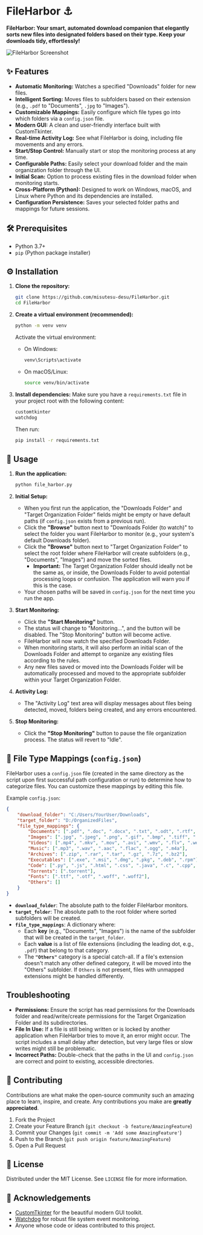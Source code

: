 # FileHarbor ⚓

**FileHarbor: Your smart, automated download companion that elegantly sorts new files into designated folders based on their type. Keep your downloads tidy, effortlessly!**

![FileHarbor Screenshot](https://via.placeholder.com/700x500.png?text=FileHarbor+UI+Screenshot+Here)

## ✨ Features

*   **Automatic Monitoring:** Watches a specified "Downloads" folder for new files.
*   **Intelligent Sorting:** Moves files to subfolders based on their extension (e.g., `.pdf` to "Documents", `.jpg` to "Images").
*   **Customizable Mappings:** Easily configure which file types go into which folders via a `config.json` file.
*   **Modern GUI:** A clean and user-friendly interface built with CustomTkinter.
*   **Real-time Activity Log:** See what FileHarbor is doing, including file movements and any errors.
*   **Start/Stop Control:** Manually start or stop the monitoring process at any time.
*   **Configurable Paths:** Easily select your download folder and the main organization folder through the UI.
*   **Initial Scan:** Option to process existing files in the download folder when monitoring starts.
*   **Cross-Platform (Python):** Designed to work on Windows, macOS, and Linux where Python and its dependencies are installed.
*   **Configuration Persistence:** Saves your selected folder paths and mappings for future sessions.

## 🛠️ Prerequisites

*   Python 3.7+
*   `pip` (Python package installer)

## ⚙️ Installation

1.  **Clone the repository:**
    ```bash
    git clone https://github.com/misutesu-desu/FileHarbor.git
    cd FileHarbor
    ```

2.  **Create a virtual environment (recommended):**
    ```bash
    python -m venv venv
    ```
    Activate the virtual environment:
    *   On Windows:
        ```bash
        venv\Scripts\activate
        ```
    *   On macOS/Linux:
        ```bash
        source venv/bin/activate
        ```

3.  **Install dependencies:**
    Make sure you have a `requirements.txt` file in your project root with the following content:
    ```txt
    customtkinter
    watchdog
    ```
    Then run:
    ```bash
    pip install -r requirements.txt
    ```

## 🚀 Usage

1.  **Run the application:**
    ```bash
    python file_harbor.py
    ```

2.  **Initial Setup:**
    *   When you first run the application, the "Downloads Folder" and "Target Organization Folder" fields might be empty or have default paths (if `config.json` exists from a previous run).
    *   Click the **"Browse"** button next to "Downloads Folder (to watch)" to select the folder you want FileHarbor to monitor (e.g., your system's default Downloads folder).
    *   Click the **"Browse"** button next to "Target Organization Folder" to select the root folder where FileHarbor will create subfolders (e.g., "Documents", "Images") and move the sorted files.
        *   **Important:** The Target Organization Folder should ideally not be the same as, or inside, the Downloads Folder to avoid potential processing loops or confusion. The application will warn you if this is the case.
    *   Your chosen paths will be saved in `config.json` for the next time you run the app.

3.  **Start Monitoring:**
    *   Click the **"Start Monitoring"** button.
    *   The status will change to "Monitoring...", and the button will be disabled. The "Stop Monitoring" button will become active.
    *   FileHarbor will now watch the specified Downloads Folder.
    *   When monitoring starts, it will also perform an initial scan of the Downloads Folder and attempt to organize any existing files according to the rules.
    *   Any new files saved or moved into the Downloads Folder will be automatically processed and moved to the appropriate subfolder within your Target Organization Folder.

4.  **Activity Log:**
    *   The "Activity Log" text area will display messages about files being detected, moved, folders being created, and any errors encountered.

5.  **Stop Monitoring:**
    *   Click the **"Stop Monitoring"** button to pause the file organization process. The status will revert to "Idle".

## 📂 File Type Mappings (`config.json`)

FileHarbor uses a `config.json` file (created in the same directory as the script upon first successful path configuration or run) to determine how to categorize files. You can customize these mappings by editing this file.

Example `config.json`:
```json
{
    "download_folder": "C:/Users/YourUser/Downloads",
    "target_folder": "D:/OrganizedFiles",
    "file_type_mappings": {
        "Documents": [".pdf", ".doc", ".docx", ".txt", ".odt", ".rtf", ".ppt", ".pptx", ".xls", ".xlsx", ".csv"],
        "Images": [".jpg", ".jpeg", ".png", ".gif", ".bmp", ".tiff", ".svg", ".heic", ".webp"],
        "Videos": [".mp4", ".mkv", ".mov", ".avi", ".wmv", ".flv", ".webm"],
        "Music": [".mp3", ".wav", ".aac", ".flac", ".ogg", ".m4a"],
        "Archives": [".zip", ".rar", ".tar", ".gz", ".7z", ".bz2"],
        "Executables": [".exe", ".msi", ".dmg", ".pkg", ".deb", ".rpm"],
        "Code": [".py", ".js", ".html", ".css", ".java", ".c", ".cpp", ".cs", ".php", ".json", ".xml", ".yml", ".yaml"],
        "Torrents": [".torrent"],
        "Fonts": [".ttf", ".otf", ".woff", ".woff2"],
        "Others": []
    }
}
```

*   **`download_folder`**: The absolute path to the folder FileHarbor monitors.
*   **`target_folder`**: The absolute path to the root folder where sorted subfolders will be created.
*   **`file_type_mappings`**: A dictionary where:
    *   Each **key** (e.g., "Documents", "Images") is the name of the subfolder that will be created in the `target_folder`.
    *   Each **value** is a list of file extensions (including the leading dot, e.g., `.pdf`) that belong to that category.
    *   The **`"Others"`** category is a special catch-all. If a file's extension doesn't match any other defined category, it will be moved into the "Others" subfolder. If `Others` is not present, files with unmapped extensions might be handled differently.

## Troubleshooting

*   **Permissions:** Ensure the script has read permissions for the Downloads folder and read/write/create permissions for the Target Organization Folder and its subdirectories.
*   **File In Use:** If a file is still being written or is locked by another application when FileHarbor tries to move it, an error might occur. The script includes a small delay after detection, but very large files or slow writes might still be problematic.
*   **Incorrect Paths:** Double-check that the paths in the UI and `config.json` are correct and point to existing, accessible directories.

## 🤝 Contributing

Contributions are what make the open-source community such an amazing place to learn, inspire, and create. Any contributions you make are **greatly appreciated**.

1.  Fork the Project
2.  Create your Feature Branch (`git checkout -b feature/AmazingFeature`)
3.  Commit your Changes (`git commit -m 'Add some AmazingFeature'`)
4.  Push to the Branch (`git push origin feature/AmazingFeature`)
5.  Open a Pull Request

## 📜 License

Distributed under the MIT License. See `LICENSE` file for more information.

## 🙏 Acknowledgements

*   [CustomTkinter](https://github.com/TomSchimansky/CustomTkinter) for the beautiful modern GUI toolkit.
*   [Watchdog](https://github.com/gorakhargosh/watchdog) for robust file system event monitoring.
*   Anyone whose code or ideas contributed to this project.
